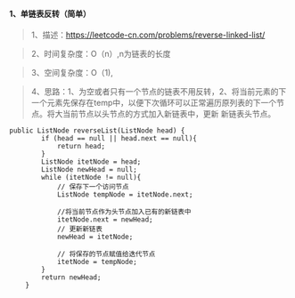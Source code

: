 #### 1、单链表反转（简单）
> 1、描述：https://leetcode-cn.com/problems/reverse-linked-list/

> 2、时间复杂度：O（n）,n为链表的长度

> 3、空间复杂度：O（1),

> 4、思路：1、为空或者只有一个节点的链表不用反转，2、将当前元素的下一个元素先保存在temp中，以便下次循环可以正常遍历原列表的下一个节点。将大当前节点以头节点的方式加入新链表中，更新 新链表头节点。

```
public ListNode reverseList(ListNode head) {
        if (head == null || head.next == null){
            return head;
        }
        ListNode itetNode = head;
        ListNode newHead = null;
        while (itetNode != null){
            // 保存下一个访问节点
            ListNode tempNode = itetNode.next;
            
            //将当前节点作为头节点加入已有的新链表中
            itetNode.next = newHead;
            // 更新新链表
            newHead = itetNode;
            
            // 将保存的节点赋值给迭代节点
            itetNode = tempNode;
        }
        return newHead;
    }
```
